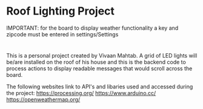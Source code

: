 # Roof Lighting Project

IMPORTANT: for the board to display weather functionality a key and zipcode must be entered in settings/Settings
#
This is a personal project created by Vivaan Mahtab. A grid of LED lights will be/are installed on the roof of his house and this is the backend code to process actions to display readable messages that would scroll across the board.

The following websites link to API's and libaries used and accessed during the project:
https://processing.org/
https://www.arduino.cc/
https://openweathermap.org/

